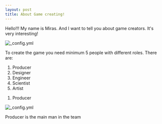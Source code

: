 ```yaml
---
layout: post
title: About Game creating!
---
```


Hello!!! My name is Miras. And I want to tell you about game creators. It's very interesting!


![_config.yml](https://www.game-guru.com/images/TheGameCreators-Logo.png)

  To create the game you need minimum 5 people with different roles. There are:
  
  1)  Producer
  2)  Designer
  3)  Engineer
  4)  Scientist
  5)  Artist



   1. Producer
    
![_config.yml](http://4.bp.blogspot.com/_7ftsdH0bFkc/TPhy6ndSvvI/AAAAAAAAAWE/6XJysyKYxRA/s1600/Bathing_in_money1.jpg)

Producer is the main man in the team
